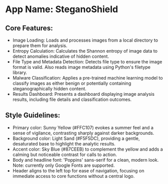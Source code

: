 # **App Name**: SteganoShield

## Core Features:

- Image Loading: Loads and processes images from a local directory to prepare them for analysis.
- Entropy Calculation: Calculates the Shannon entropy of image data to detect anomalies indicative of hidden content.
- File Type and Metadata Detection: Detects file type to ensure the image format is valid. Also reads image metadata using Python's filetype library.
- Malware Classification: Applies a pre-trained machine learning model to classify images as either benign or potentially containing steganographically hidden content.
- Results Dashboard: Presents a dashboard displaying image analysis results, including file details and classification outcomes.

## Style Guidelines:

- Primary color: Sunny Yellow (#FFC107) evokes a summer feel and a sense of vigilance, contrasting sharply against darker backgrounds.
- Background color: Light Sand (#F5F5DC), providing a gentle, desaturated base to highlight the analytic results.
- Accent color: Sky Blue (#87CEEB) to complement the yellow and adds a calming but noticeable contrast for calls to action.
- Body and headline font: 'Poppins' sans-serif for a clean, modern look. Note: currently only Google Fonts are supported.
- Header aligns to the left top for ease of navigation, focusing on immediate access to core functions without a central logo.